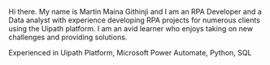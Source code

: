 Hi there. My name is Martin Maina Githinji and I am an RPA Developer and a Data analyst with experience developing RPA projects for numerous clients using the Uipath platform. I am an avid learner who enjoys taking on new challenges and providing solutions.

Experienced in Uipath Platform, Microsoft Power Automate, Python, SQL
